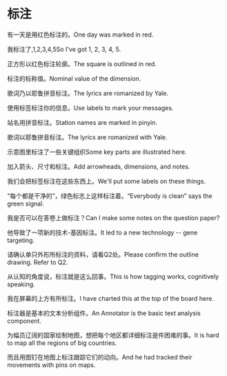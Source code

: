 # 标注

<p><span class="chinese">有一天是用红色标注的。</span><span class="english">One day was marked in red.</span></p>

<p><span class="chinese">我标注了,1,2,3,4,5</span><span class="english">So I've got 1, 2, 3, 4, 5.</span></p>

<p><span class="chinese">正方形以红色标注轮廓。</span><span class="english">The square is outlined in red.</span></p>

<p><span class="chinese">标注的标称值。</span><span class="english">Nominal value of the dimension.</span></p>

<p><span class="chinese">歌词乃以耶鲁拼音标注。</span><span class="english">The lyrics are romanized by Yale.</span></p>

<p><span class="chinese">使用标签标注你的信息。</span><span class="english">Use labels to mark your messages.</span></p>

<p><span class="chinese">站名用拼音标注。</span><span class="english">Station names are marked in pinyin.</span></p>

<p><span class="chinese">歌词以耶鲁拼音标注。</span><span class="english">The lyrics are romanized with Yale.</span></p>

<p><span class="chinese">示意图里标注了一些关键组织</span><span class="english">Some key parts are illustrated here.</span></p>

<p><span class="chinese">加入箭头、尺寸和标注。</span><span class="english">Add arrowheads, dimensions, and notes.</span></p>

<p><span class="chinese">我们会把标签标注在这些东西上。</span><span class="english">We'll put some labels on these things.</span></p>

<p><span class="chinese">“每个都是干净的”，绿色标志上这样标注着。</span><span class="english">“Everybody is clean” says the green signal.</span></p>

<p><span class="chinese">我是否可以在答卷上做标注？</span><span class="english">Can I make some notes on the question paper?</span></p>

<p><span class="chinese">他导致了一项新的技术-基因标注。</span><span class="english">It led to a new technology -- gene targeting.</span></p>

<p><span class="chinese">请确认单只外形所标注的资料，请看Q2处。</span><span class="english">Please confirm the outline drawing. Refer to Q2.</span></p>

<p><span class="chinese">从认知的角度说，标注就是这么回事。</span><span class="english">This is how tagging works, cognitively speaking.</span></p>

<p><span class="chinese">我在屏幕的上方有所标注。</span><span class="english">I have charted this at the top of the board here.</span></p>

<p><span class="chinese">标注器是基本的文本分析组件。</span><span class="english">An Annotator is the basic text analysis component.</span></p>

<p><span class="chinese">为幅员辽阔的国家绘制地图，想把每个地区都详细标注是件困难的事。</span><span class="english">It is hard to map all the regions of big countries.</span></p>

<p><span class="chinese">而且用图钉在地图上标注跟踪它们的动向。</span><span class="english">And he had tracked their movements with pins on maps.</span></p>

